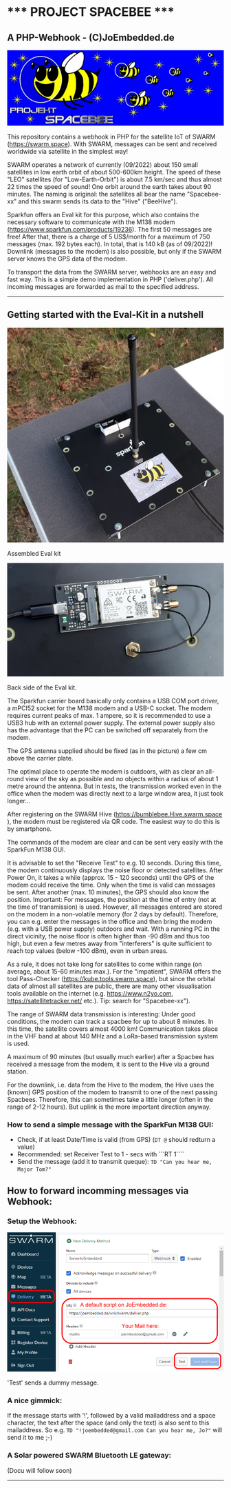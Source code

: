# *** PROJECT SPACEBEE ***
## A PHP-Webhook - (C)JoEmbedded.de
![ProjectSpacebee Logo](./img/spacebee.jpg)

This repository contains a webhook in PHP for the satellite IoT of SWARM (https://swarm.space). With SWARM, messages can be sent and received worldwide via satellite in the simplest way!

SWARM operates a network of currently (09/2022) about 150 small satellites in low earth orbit of about 500-600km height. The speed of these "LEO" satellites (for "Low-Earth-Orbit") is about 7.5 km/sec and thus almost 22 times the speed of sound! One orbit around the earth takes about 90 minutes. The naming is original: the satellites all bear the name "Spacebee-xx" and this swarm sends its data to the "Hive" ("BeeHive").

Sparkfun offers an Eval kit for this purpose, which also contains the necessary software to communicate with the M138 modem (https://www.sparkfun.com/products/19236). The first 50 messages are free! After that, there is a charge of 5 US$/month for a maximum of 750 messages (max. 192 bytes each). In total, that is 140 kB (as of 09/2022)! Downlink (messages to the modem) is also possible, but only if the SWARM server knows the GPS data of the modem.

To transport the data from the SWARM server, webhooks are an easy and fast way. This is a simple demo implementation in PHP ('deliver.php'). All incoming messages are forwarded as mail to the specified address.

***
## Getting started with the Eval-Kit in a nutshell

![Sparkfun M138](./img/m138_kit.jpg)

Assembled Eval kit

![M138 Back](./img/modem_m138.jpg)

Back side of the Eval kit.


The Sparkfun carrier board basically only contains a USB COM port driver, a mPCI52 socket for the M138 modem and a USB-C socket. The modem requires current peaks of max. 1 ampere, so it is recommended to use a USB3 hub with an external power supply. The external power supply also has the advantage that the PC can be switched off separately from the modem.

The GPS antenna supplied should be fixed (as in the picture) a few cm above the carrier plate. 

The optimal place to operate the modem is outdoors, with as clear an all-round view of the sky as possible and no objects within a radius of about 1 metre around the antenna. But in tests, the transmission worked even in the office when the modem was directly next to a large window area, it just took longer...

After registering on the SWARM Hive (https://bumblebee.Hive.swarm.space ), the modem must be registered via QR code. The easiest way to do this is by smartphone.

The commands of the modem are clear and can be sent very easily with the SparkFun M138 GUI.

It is advisable to set the "Receive Test" to e.g. 10 seconds. During this time, the modem continuously displays the noise floor or detected satellites. After Power On, it takes a while (approx. 15 - 120 seconds) until the GPS of the modem could receive the time. Only when the time is valid can messages be sent. After another (max. 10 minutes), the GPS should also know the position. Important: For messages, the position at the time of entry (not at the time of transmission) is used. However, all messages entered are stored on the modem in a non-volatile memory (for 2 days by default). Therefore, you can e.g. enter the messages in the office and then bring the modem (e.g. with a USB power supply) outdoors and wait.
With a running PC in the direct vicinity, the noise floor is often higher than -90 dBm and thus too high, but even a few metres away from "interferers" is quite sufficient to reach top values (below -100 dBm), even in urban areas. 

As a rule, it does not take long for satellites to come within range (on average, about 15-60 minutes max.). For the "impatient", SWARM offers the tool Pass-Checker (https://kube.tools.swarm.space), but since the orbital data of almost all satellites are public, there are many other visualisation tools available on the internet (e.g. https://www.n2yo.com, https://satellitetracker.net/ etc.). Tip: search for "Spacebee-xx").

The range of SWARM data transmission is interesting: Under good conditions, the modem can track a spacbee for up to about 8 minutes. In this time, the satellite covers almost 4000 km! Communication takes place in the VHF band at about 140 MHz and a LoRa-based transmission system is used.

A maximum of 90 minutes (but usually much earlier) after a Spacbee has received a message from the modem, it is sent to the Hive via a ground station.

For the downlink, i.e. data from the Hive to the modem, the Hive uses the (known) GPS position of the modem to transmit to one of the next passing Spacbees. Therefore, this can sometimes take a little longer (often in the range of 2-12 hours). But uplink is the more important direction anyway.


### How to send a simple message with the SparkFun M138 GUI:

* Check, if at least Date/Time is valid (from GPS) (```DT @``` should redturn a value)
* Recommended: set Receiver Test to 1 -  secs with ```RT 1````
* Send the message (add it to transmit queque): ```TD "Can you hear me, Major Tom?"```

## How to forward incomming messages via Webhook:

### Setup the Webhook:
![Setup Webhook](./img/setup_a.png)

'Test' sends a dummy message. 

### A nice gimmick:

If the message starts with '!', followed by a valid mailaddress and a space character, the text after the space (and only the text) is also sent to this mailaddress.
So e.g. ```TD "!joembedded@gmail.com Can you hear me, Jo?"``` will send it to me ;-)

### A Solar powered SWARM Bluetooth LE gateway:

(Docu will follow soon)

***





